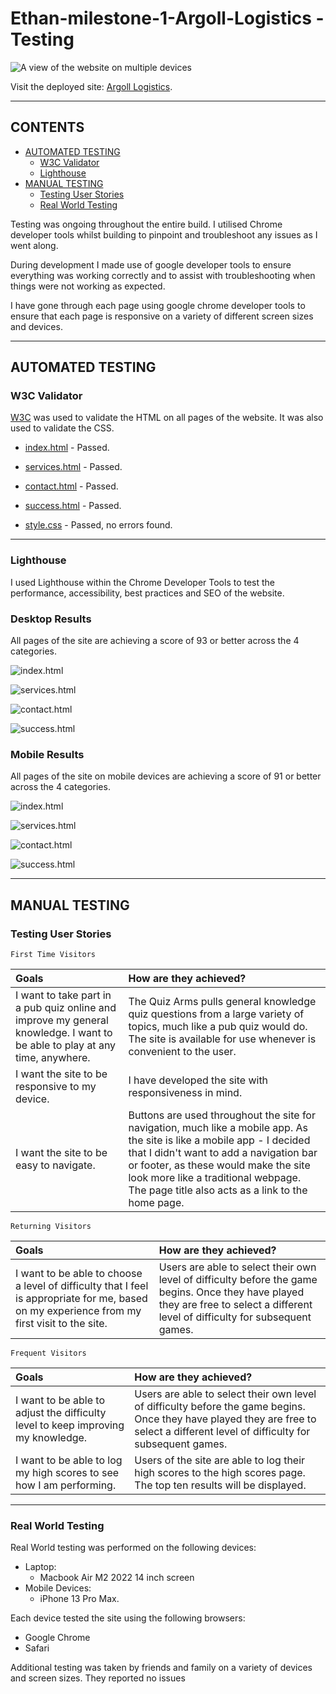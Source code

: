
# Ethan-milestone-1-Argoll-Logistics -  Testing

![A view of the website on multiple devices](Docs/Readme-images/website-view.png)

Visit the deployed site: [Argoll Logistics](https://ethans241.github.io/Ethan-Milestone-1-Argoll-Logistics/).

- - -

## CONTENTS

* [AUTOMATED TESTING](#automated-testing)
  * [W3C Validator](#w3c-validator)
  * [Lighthouse](#lighthouse)
* [MANUAL TESTING](#manual-testing)
  * [Testing User Stories](#testing-user-stories)
  * [Real World Testing](#real-world-testing)

Testing was ongoing throughout the entire build. I utilised Chrome developer tools whilst building to pinpoint and troubleshoot any issues as I went along.

During development I made use of google developer tools to ensure everything was working correctly and to assist with troubleshooting when things were not working as expected.

I have gone through each page using google chrome developer tools to ensure that each page is responsive on a variety of different screen sizes and devices.

- - -

## AUTOMATED TESTING

### W3C Validator

[W3C](https://validator.w3.org/) was used to validate the HTML on all pages of the website. It was also used to validate the CSS.

* [index.html](Docs/testing/W3C-index.png) - Passed.
* [services.html](Docs/testing/W3C-services.png) - Passed.
* [contact.html](Docs/testing/W3C-contact.png) - Passed.
* [success.html](Docs/testing/W3C-success.png) - Passed.

* [style.css](Docs/testing/CSS-style.png) - Passed, no errors found.

- - -

### Lighthouse

I used Lighthouse within the Chrome Developer Tools to test the performance, accessibility, best practices and SEO of the website.

### Desktop Results

All pages of the site are achieving a score of 93 or better across the 4 categories.

![index.html](Docs/testing/cdt-index-desktop.png)

![services.html](Docs/testing/cdt-services-desktop.png)

![contact.html](Docs/testing/cdt-contact-desktop.png)

![success.html](Docs/testing/cdt-success-desktop.png)


### Mobile Results

All pages of the site on mobile devices are achieving a score of 91 or better across the 4 categories.

![index.html](Docs/testing/cdt-index-mobile.png)

![services.html](Docs/testing/cdt-services-mobile.png)

![contact.html](Docs/testing/cdt-contact-mobile.png)

![success.html](Docs/testing/cdt-success-mobile.png)



- - -

## MANUAL TESTING

### Testing User Stories

`First Time Visitors`

| Goals | How are they achieved? |
| :--- | :--- |
| I want to take part in a pub quiz online and improve my general knowledge. I want to be able to play at any time, anywhere. | The Quiz Arms pulls general knowledge quiz questions from a large variety of topics, much like a pub quiz would do. The site is available for use whenever is convenient to the user. |
| I want the site to be responsive to my device. | I have developed the site with responsiveness in mind. |
| I want the site to be easy to navigate. | Buttons are used throughout the site for navigation, much like a mobile app. As the site is like a mobile app - I decided that I didn't want to add a navigation bar or footer, as these would make the site look more like a traditional webpage. The page title also acts as a link to the home page.  |

`Returning Visitors`

|  Goals | How are they achieved? |
| :--- | :--- |
| I want to be able to choose a level of difficulty that I feel is appropriate for me, based on my experience from my first visit to the site. | Users are able to select their own level of difficulty before the game begins. Once they have played they are free to select a different level of difficulty for subsequent games. |

`Frequent Visitors`

| Goals | How are they achieved? |
| :--- | :--- |
| I want to be able to adjust the difficulty level to keep improving my knowledge. | Users are able to select their own level of difficulty before the game begins. Once they have played they are free to select a different level of difficulty for subsequent games. |
| I want to be able to log my high scores to see how I am performing. | Users of the site are able to log their high scores to the high scores page. The top ten results will be displayed. |

- - -

### Real World Testing

Real World testing was performed on the following devices:

* Laptop:
  * Macbook Air M2 2022 14 inch screen
* Mobile Devices:
  * iPhone 13 Pro Max.
  

Each device tested the site using the following browsers:

* Google Chrome
* Safari

Additional testing was taken by friends and family on a variety of devices and screen sizes. They reported no issues

